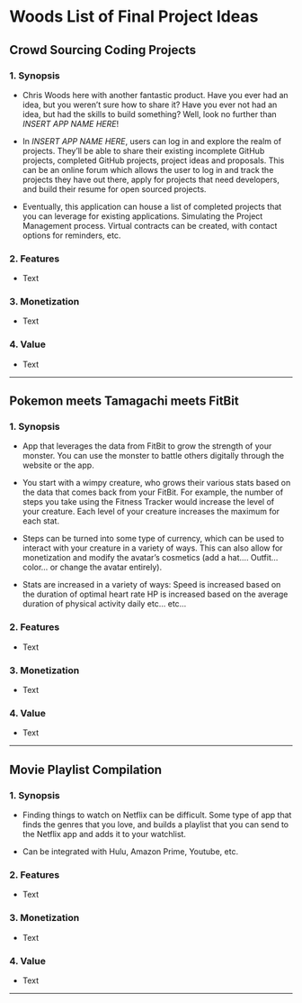 # Woods List of Final Project Ideas

## Crowd Sourcing Coding Projects

### 1. Synopsis

* Chris Woods here with another fantastic product. Have you ever had an idea, but you weren’t sure how to share it? Have you ever not had an idea, but had the skills to build something? Well, look no further than *INSERT APP NAME HERE*! 

* In *INSERT APP NAME HERE*, users can log in and explore the realm of projects. They’ll be able to share their existing incomplete GitHub projects, completed GitHub projects, project ideas and proposals. This can be an online forum which allows the user to log in and track the projects they have out there, apply for projects that need developers, and build their resume for open sourced projects. 

* Eventually, this application can house a list of completed projects that you can leverage for existing applications. Simulating the Project Management process. Virtual contracts can be created, with contact options for reminders, etc. 

### 2. Features

* Text

### 3. Monetization

* Text

### 4. Value

* Text

---

## Pokemon meets Tamagachi meets FitBit

### 1. Synopsis

* App that leverages the data from FitBit to grow the strength of your monster. You can use the monster to battle others digitally through the website or the app.

* You start with a wimpy creature, who grows their various stats based on the data that comes back from your FitBit. For example, the number of steps you take using the Fitness Tracker would increase the level of your creature. Each level of your creature increases the maximum for each stat. 

* Steps can be turned into some type of currency, which can be used to interact with your creature in a variety of ways. This can also allow for monetization and modify the avatar’s cosmetics (add a hat…. Outfit… color… or change the avatar entirely). 

* Stats are increased in a variety of ways:
Speed is increased based on the duration of optimal heart rate
HP is increased based on the average duration of physical activity daily
etc… etc…

### 2. Features

* Text

### 3. Monetization

* Text

### 4. Value

* Text

---

## Movie Playlist Compilation

### 1. Synopsis

* Finding things to watch on Netflix can be difficult. Some type of app that finds the genres that you love, and builds a playlist that you can send to the Netflix app and adds it to your watchlist. 

* Can be integrated with Hulu, Amazon Prime, Youtube, etc.

### 2. Features

* Text

### 3. Monetization

* Text

### 4. Value

* Text

---